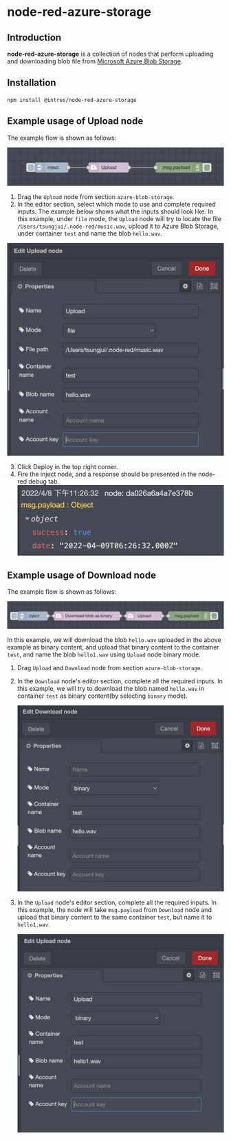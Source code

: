 # node-red-azure-storage
## Introduction
**node-red-azure-storage** is a collection of nodes that perform uploading and downloading blob file from [Microsoft Azure Blob Storage](https://azure.microsoft.com/en-us/services/storage/blobs/).
## Installation
`npm install @intres/node-red-azure-storage`
## Example usage of Upload node
The example flow is shown as follows:

![Upload example flow](img/upload/upload-example-flow.png)

1. Drag the `Upload` node from section `azure-blob-storage`.
2. In the editor section, select which mode to use and complete required inputs. The example below
shows what the inputs should look like. In this example, under `file` mode, the `Upload` node will try to locate the file `/Users/tsungjui/.node-red/music.wav`, upload it to Azure Blob Storage, under container `test`
   and name the blob `hello.wav`.
   
![Upload node configuration](img/upload/upload-file.png)

3. Click Deploy in the top right corner.
4. Fire the inject node, and a response should be presented in the node-red debug tab.
   ![Upload response](img/upload/upload-response.png)

## Example usage of Download node
The example flow is shown as follows:

![Download example flow](img/download/download-example-flow.png)

In this example, we will download the blob `hello.wav` uploaded in the above example as binary content, and upload that binary content
to the container `test`, and name the blob `hello1.wav` using `Upload` node binary mode.

1. Drag `Upload` and `Download` node from section `azure-blob-storage`.
2. In the `Download` node's editor section, complete all the required inputs. In this example, we will try to download the blob named `hello.wav` in container `test`
   as binary content(by selecting `binary` mode).
   
   ![Download node configuration](img/download/download-file.png)
   
3. In the `Upload` node's editor section, complete all the required inputs. In this example, the node will take `msg.payload` from `Download` node and upload that binary content to the same container `test`, but name it
   to `hello1.wav`.
   
   ![Upload binary configuration](img/download/upload-binary.png)